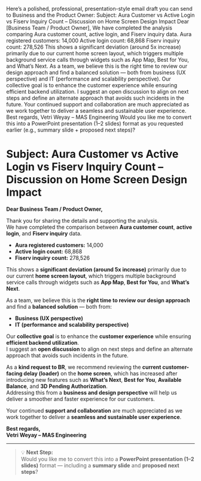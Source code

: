 Here’s a polished, professional, presentation-style email draft you can send to Business and the Product Owner:
Subject: Aura Customer vs Active Login vs Fiserv Inquiry Count – Discussion on Home Screen Design Impact
Dear [Business Team / Product Owner],
We have completed the analysis comparing Aura customer count, active login, and Fiserv inquiry data.
Aura registered customers: 14,000
Active login count: 68,868
Fiserv inquiry count: 278,526
This shows a significant deviation (around 5x increase) primarily due to our current home screen layout, which triggers multiple background service calls through widgets such as App Map, Best for You, and What’s Next.
As a team, we believe this is the right time to review our design approach and find a balanced solution — both from business (UX perspective) and IT (performance and scalability perspective).
Our collective goal is to enhance the customer experience while ensuring efficient backend utilization.
I suggest an open discussion to align on next steps and define an alternate approach that avoids such incidents in the future.
Your continued support and collaboration are much appreciated as we work together to deliver a seamless and sustainable user experience.
Best regards,
Vetri
Weyay – MAS Engineering
Would you like me to convert this into a PowerPoint presentation (1–2 slides) format as you requested earlier (e.g., summary slide + proposed next steps)?




# Subject: Aura Customer vs Active Login vs Fiserv Inquiry Count – Discussion on Home Screen Design Impact  

**Dear Business Team / Product Owner,**

Thank you for sharing the details and supporting the analysis.  
We have completed the comparison between **Aura customer count**, **active login**, and **Fiserv inquiry** data.  

- **Aura registered customers:** 14,000  
- **Active login count:** 68,868  
- **Fiserv inquiry count:** 278,526  

This shows a **significant deviation (around 5x increase)** primarily due to our current **home screen layout**, which triggers multiple background service calls through widgets such as **App Map**, **Best for You**, and **What’s Next**.  

As a team, we believe this is the **right time to review our design approach** and find a **balanced solution** — both from:  
- **Business (UX perspective)**  
- **IT (performance and scalability perspective)**  

Our **collective goal** is to enhance the **customer experience** while ensuring **efficient backend utilization**.  
I suggest an **open discussion** to align on next steps and define an alternate approach that avoids such incidents in the future.  

As a **kind request to BR**, we recommend reviewing the **current customer-facing delay (loader)** on the **home screen**, which has increased after introducing new features such as **What’s Next**, **Best for You**, **Available Balance**, and **3D Pending Authorization**.  
Addressing this from a **business and design perspective** will help us deliver a smoother and faster experience for our customers.  

Your continued **support and collaboration** are much appreciated as we work together to deliver a **seamless and sustainable user experience**.  

**Best regards,**  
**Vetri Weyay – MAS Engineering**

---

> 💡 **Next Step:**  
Would you like me to convert this into a **PowerPoint presentation (1–2 slides)** format — including a **summary slide** and **proposed next steps**?